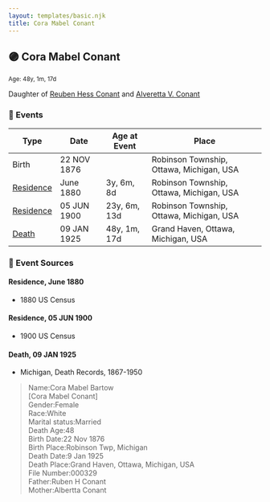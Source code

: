 ```yaml
---
layout: templates/basic.njk
title: Cora Mabel Conant
---
```

## 🟣 Cora Mabel Conant
<small>Age: 48y, 1m, 17d</small>

Daughter of [Reuben Hess Conant](/people/3/37326838) and [Alveretta V. Conant](/people/6/60109856)

### 📆 Events

Type | Date | Age at Event | Place
------ | ------ | ------ | ------
Birth | 22 NOV 1876 |  | Robinson Township, Ottawa, Michigan, USA
[Residence](#event-event-0) | June 1880 | 3y, 6m, 8d | Robinson Township, Ottawa, Michigan, USA
[Residence](#event-event-1) | 05 JUN 1900 | 23y, 6m, 13d | Robinson Township, Ottawa, Michigan, USA
[Death](#event-event-5) | 09 JAN 1925 | 48y, 1m, 17d | Grand Haven, Ottawa, Michigan, USA

### 📰 Event Sources

#### <a id="event-event-0"></a> Residence, June 1880
* 1880 US Census

#### <a id="event-event-1"></a> Residence, 05 JUN 1900
* 1900 US Census

#### <a id="event-event-5"></a> Death, 09 JAN 1925
* Michigan, Death Records, 1867-1950
>   
  > Name:Cora Mabel Bartow  
  > [Cora Mabel Conant]   
  > Gender:Female  
  > Race:White  
  > Marital status:Married  
  > Death Age:48  
  > Birth Date:22 Nov 1876  
  > Birth Place:Robinson Twp, Michigan  
  > Death Date:9 Jan 1925  
  > Death Place:Grand Haven, Ottawa, Michigan, USA  
  > File Number:000329  
  > Father:Ruben H Conant  
  > Mother:Albertta Conant

